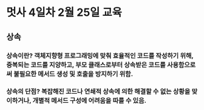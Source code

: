 # 멋사 4일차 2월 25일 교육

## 상속

### 상속이란? 객체지향형 프로그래밍에 맞춰 효율적인 코드를 작성하기 위해, 중복되는 코드를 지양하고, 부모 클래스로부터 상속받은 코드를 사용함으로써 불필요한 메서드 생성 및 호출을 방지하기 위함.

### 상속의 단점? 복잡해진 코드나 연쇄적 상속에 의한 해결할 수 없는 상황을 맞이하거나, 개별적 메서드 구성에 어려움을 따를 수 있음. 



